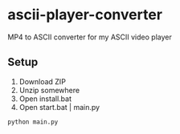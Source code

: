 # ascii-player-converter
MP4 to ASCII converter for my ASCII video player
## Setup
1. Download ZIP
2. Unzip somewhere
3. Open install.bat
4. Open start.bat | main.py
```bash
python main.py
```

